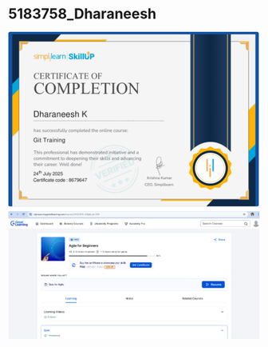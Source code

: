 # 5183758_Dharaneesh
![image alt](https://github.com/dharaneesh443/5183758_Dharaneesh/blob/main/git%20hub/git%20certificate.jpg?raw=true)
![image alt](https://github.com/dharaneesh443/5183758_Dharaneesh/blob/main/SDLC/agile.png?raw=true)
